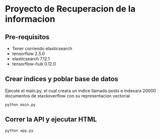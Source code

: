 # Proyecto de Recuperacion de la informacion

## Pre-requisitos
* Tener corriendo elasticsearch
* tensorflow 2.5.0
* elasticsearch 7.12.1
* tensorflow-hub 0.12.0

## Crear indices y poblar base de datos
Ejecute el main.py, el cual creara un indice llamado posts e indexara 20000 documentos de stackoverflow con su representacion vectorial
```
python main.py
```

## Correr la API y ejecutar HTML 
```
python app.py
```